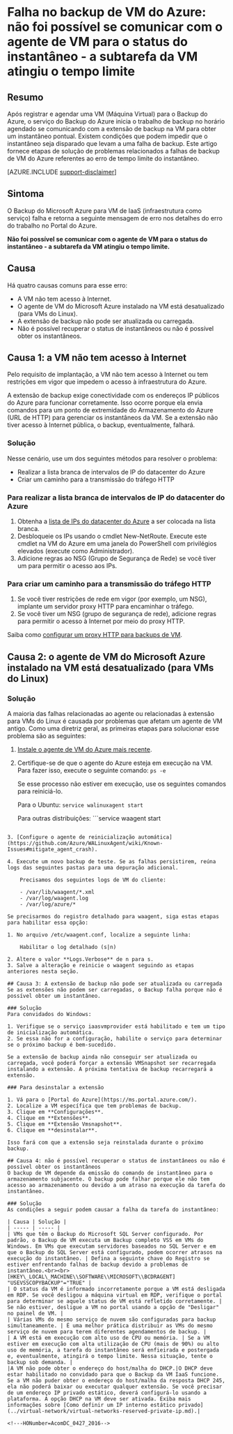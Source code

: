 <properties
   pageTitle="Falha no backup de VM do Azure: não foi possível se comunicar com o agente de VM para o status do instantâneo - a subtarefa da VM atingiu o tempo limite | Microsoft Azure"
   description="Sintomas, causas e resoluções para falhas de backup de VM do Azure relacionadas à incapacidade de se comunicar com o agente de VM para status do instantâneo. Erro da subtarefa de VM de instantâneo que atingiu o tempo limite"
   services="backup"
   documentationCenter=""
   authors="genlin"
   manager="jwhit"
   editor=""/>

<tags
    ms.service="backup"
    ms.workload="storage-backup-recovery"
    ms.tgt_pltfrm="na"
    ms.devlang="na"
    ms.topic="article"
    ms.date="04/27/2016"
    ms.author="jimpark; markgal"/>

# Falha no backup de VM do Azure: não foi possível se comunicar com o agente de VM para o status do instantâneo - a subtarefa da VM atingiu o tempo limite

## Resumo

Após registrar e agendar uma VM (Máquina Virtual) para o Backup do Azure, o serviço do Backup do Azure inicia o trabalho de backup no horário agendado se comunicando com a extensão de backup na VM para obter um instantâneo pontual. Existem condições que podem impedir que o instantâneo seja disparado que levam a uma falha de backup. Este artigo fornece etapas de solução de problemas relacionados a falhas de backup de VM do Azure referentes ao erro de tempo limite do instantâneo.

[AZURE.INCLUDE [support-disclaimer](../../includes/support-disclaimer.md)]

## Sintoma

O Backup do Microsoft Azure para VM de IaaS (infraestrutura como serviço) falha e retorna a seguinte mensagem de erro nos detalhes do erro do trabalho no Portal do Azure.

**Não foi possível se comunicar com o agente de VM para o status do instantâneo - a subtarefa da VM atingiu o tempo limite.**

## Causa
Há quatro causas comuns para esse erro:

- A VM não tem acesso à Internet.
- O agente de VM do Microsoft Azure instalado na VM está desatualizado (para VMs do Linux).
- A extensão de backup não pode ser atualizada ou carregada.
- Não é possível recuperar o status de instantâneos ou não é possível obter os instantâneos.

## Causa 1: a VM não tem acesso à Internet
Pelo requisito de implantação, a VM não tem acesso à Internet ou tem restrições em vigor que impedem o acesso à infraestrutura do Azure.

A extensão de backup exige conectividade com os endereços IP públicos do Azure para funcionar corretamente. Isso ocorre porque ela envia comandos para um ponto de extremidade do Armazenamento do Azure (URL de HTTP) para gerenciar os instantâneos da VM. Se a extensão não tiver acesso à Internet pública, o backup, eventualmente, falhará.

### Solução
Nesse cenário, use um dos seguintes métodos para resolver o problema:

- Realizar a lista branca de intervalos de IP do datacenter do Azure
- Criar um caminho para a transmissão do tráfego HTTP

### Para realizar a lista branca de intervalos de IP do datacenter do Azure

1. Obtenha a [lista de IPs do datacenter do Azure](https://www.microsoft.com/download/details.aspx?id=41653) a ser colocada na lista branca.
2. Desbloqueie os IPs usando o cmdlet New-NetRoute. Execute este cmdlet na VM do Azure em uma janela do PowerShell com privilégios elevados (execute como Administrador).
3. Adicione regras ao NSG (Grupo de Segurança de Rede) se você tiver um para permitir o acesso aos IPs.

### Para criar um caminho para a transmissão do tráfego HTTP

1. Se você tiver restrições de rede em vigor (por exemplo, um NSG), implante um servidor proxy HTTP para encaminhar o tráfego.
2. Se você tiver um NSG (grupo de segurança de rede), adicione regras para permitir o acesso à Internet por meio do proxy HTTP.

Saiba como [configurar um proxy HTTP para backups de VM](backup-azure-vms-prepare.md#using-an-http-proxy-for-vm-backups).

## Causa 2: o agente de VM do Microsoft Azure instalado na VM está desatualizado (para VMs do Linux)

### Solução
A maioria das falhas relacionadas ao agente ou relacionadas à extensão para VMs do Linux é causada por problemas que afetam um agente de VM antigo. Como uma diretriz geral, as primeiras etapas para solucionar esse problema são as seguintes:

1. [Instale o agente de VM do Azure mais recente](https://acom-swtest-2.azurewebsites.net/documentation/articles/virtual-machines-linux-update-agent/).
2. Certifique-se de que o agente do Azure esteja em execução na VM. Para fazer isso, execute o seguinte comando: ```ps -e```

    Se esse processo não estiver em execução, use os seguintes comandos para reiniciá-lo.

    Para o Ubuntu: ```service walinuxagent start```

    Para outras distribuições: ```service waagent start
```

3. [Configure o agente de reinicialização automática](https://github.com/Azure/WALinuxAgent/wiki/Known-Issues#mitigate_agent_crash).

4. Execute um novo backup de teste. Se as falhas persistirem, reúna logs das seguintes pastas para uma depuração adicional.

    Precisamos dos seguintes logs de VM do cliente:

    - /var/lib/waagent/*.xml
    - /var/log/waagent.log
    - /var/log/azure/*

Se precisarmos do registro detalhado para waagent, siga estas etapas para habilitar essa opção:

1. No arquivo /etc/waagent.conf, localize a seguinte linha:

    Habilitar o log detalhado (s|n)

2. Altere o valor **Logs.Verbose** de n para s.
3. Salve a alteração e reinicie o waagent seguindo as etapas anteriores nesta seção.

## Causa 3: A extensão de backup não pode ser atualizada ou carregada
Se as extensões não podem ser carregadas, o Backup falha porque não é possível obter um instantâneo.

### Solução
Para convidados do Windows:

1. Verifique se o serviço iaasvmprovider está habilitado e tem um tipo de inicialização automática.
2. Se essa não for a configuração, habilite o serviço para determinar se o próximo backup é bem-sucedido.

Se a extensão de backup ainda não conseguir ser atualizada ou carregada, você poderá forçar a extensão VMSnapshot ser recarregada instalando a extensão. A próxima tentativa de backup recarregará a extensão.

### Para desinstalar a extensão

1. Vá para o [Portal do Azure](https://ms.portal.azure.com/).
2. Localize a VM específica que tem problemas de backup.
3. Clique em **Configurações**.
4. Clique em **Extensões**.
5. Clique em **Extensão Vmsnapshot**.
6. Clique em **desinstalar**.

Isso fará com que a extensão seja reinstalada durante o próximo backup.

## Causa 4: não é possível recuperar o status de instantâneos ou não é possível obter os instantâneos
O backup de VM depende da emissão do comando de instantâneo para o armazenamento subjacente. O backup pode falhar porque ele não tem acesso ao armazenamento ou devido a um atraso na execução da tarefa do instantâneo.

### Solução
As condições a seguir podem causar a falha da tarefa do instantâneo:

| Causa | Solução |
| ----- | ----- |
| VMs que têm o Backup do Microsoft SQL Server configurado. Por padrão, o Backup de VM executa um Backup completo VSS em VMs do Windows. Em VMs que executam servidores baseados no SQL Server e em que o Backup do SQL Server está configurado, podem ocorrer atrasos na execução do instantâneo. | Defina a seguinte chave do Registro se estiver enfrentando falhas de backup devido a problemas de instantâneo.<br><br>[HKEY\_LOCAL\_MACHINE\\SOFTWARE\\MICROSOFT\\BCDRAGENT] "USEVSSCOPYBACKUP"="TRUE" |
| O status da VM é informado incorretamente porque a VM está desligada em RDP. Se você desligou a máquina virtual em RDP, verifique o portal para determinar se aquele status de VM está refletido corretamente. | Se não estiver, desligue a VM no portal usando a opção de "Desligar" no painel de VM. |
| Várias VMs do mesmo serviço de nuvem são configuradas para backup simultaneamente. | É uma melhor prática distribuir as VMs do mesmo serviço de nuvem para terem diferentes agendamentos de backup. |
| A VM está em execução com alto uso de CPU ou memória. | Se a VM estiver em execução com alta utilização de CPU (mais de 90%) ou alto uso de memória, a tarefa do instantâneo será enfieirada e postergada e, eventualmente, atingirá o tempo limite. Nessa situação, tente o backup sob demanda. |
|A VM não pode obter o endereço do host/malha do DHCP.|O DHCP deve estar habilitado no convidado para que o Backup da VM IaaS funcione. Se a VM não puder obter o endereço do host/malha da resposta DHCP 245, ela não poderá baixar ou executar qualquer extensão. Se você precisar de um endereço IP privado estático, deverá configurá-lo usando a plataforma. A opção DHCP na VM deve ser ativada. Exiba mais informações sobre [Como definir um IP interno estático privado](../virtual-network/virtual-networks-reserved-private-ip.md).|

<!---HONumber=AcomDC_0427_2016-->
